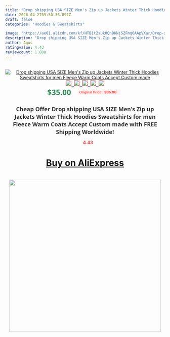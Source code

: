 ```yaml
---
title: "Drop shipping USA SIZE Men's Zip up Jackets Winter Thick Hoodies Sweatshirts for men Fleece Warm Coats Accept Custom made"
date: 2020-04-2T09:50:36.892Z
draft: false
categories: "Hoodies & Sweatshirts"

image: "https://ae01.alicdn.com/kf/HTB1t2sukOQnBKNjSZFmq6AApVXar/Drop-shipping-USA-SIZE-Men-s-Zip-up-Jackets-Winter-Thick-Hoodies-Sweatshirts-for-men-Fleece.jpg"
description: "Drop shipping USA SIZE Men's Zip up Jackets Winter Thick Hoodies Sweatshirts for men Fleece Warm Coats Accept Custom made"
author: Agus
ratingvalue: 4.43
reviewcount: 1.888
---
```

<br>
<div style="text-align: center;">
<a href="https://s.click.aliexpress.com/e/_9H3QZX" target="_blank" rel="nofollow noopener noreferrer"><img alt="Drop shipping USA SIZE Men's Zip up Jackets Winter Thick Hoodies Sweatshirts for men Fleece Warm Coats Accept Custom made" class="magnifier-image" src="https://ae01.alicdn.com/kf/HTB1t2sukOQnBKNjSZFmq6AApVXar/Drop-shipping-USA-SIZE-Men-s-Zip-up-Jackets-Winter-Thick-Hoodies-Sweatshirts-for-men-Fleece.jpg_640x640.jpg">
<br>
<img style="border:1px solid salmon" src="https://ae01.alicdn.com/kf/HTB1t2sukOQnBKNjSZFmq6AApVXar/Drop-shipping-USA-SIZE-Men-s-Zip-up-Jackets-Winter-Thick-Hoodies-Sweatshirts-for-men-Fleece.jpg_120x120.jpg">&nbsp;&nbsp;<img style="border:1px solid salmon" src="https://ae01.alicdn.com/kf/HTB1eC.suhuTBuNkHFNRq6A9qpXav/Drop-shipping-USA-SIZE-Men-s-Zip-up-Jackets-Winter-Thick-Hoodies-Sweatshirts-for-men-Fleece.jpg_120x120.jpg">&nbsp;&nbsp;<img style="border:1px solid salmon" src="https://ae01.alicdn.com/kf/HTB100ktkHsrBKNjSZFpq6AXhFXa1/Drop-shipping-USA-SIZE-Men-s-Zip-up-Jackets-Winter-Thick-Hoodies-Sweatshirts-for-men-Fleece.jpg_120x120.jpg">&nbsp;&nbsp;<img style="border:1px solid salmon" src="_120x120.jpg">&nbsp;&nbsp;<img style="border:1px solid salmon" src="https://ae01.alicdn.com/kf/HTB1fNJ9CFuWBuNjSszbq6AS7FXaz/Drop-shipping-USA-SIZE-Men-s-Zip-up-Jackets-Winter-Thick-Hoodies-Sweatshirts-for-men-Fleece.jpg_120x120.jpg"></a></div><br0>
<div style="text-align: center;"><span style="background-color: white; border: 0px; box-sizing: border-box; color: seagreen; display: inline-block; font-family: &quot;open sans&quot; , &quot;arial&quot; , &quot;helvetica&quot; , sans-serif , &quot;heiti&quot;; font-size: 24px; font-stretch: inherit; font-weight: 700; line-height: inherit; margin: 0px 10px 0px 0px; padding: 0px; vertical-align: middle;">$35.00 </span>
<span style="background: rgb(255 , 241 , 241); border-radius: 3px; border: 0px; box-sizing: border-box; color: #ff4747; display: inline-block; font-family: inherit; font-size: 12px; font-stretch: inherit; font-style: inherit; font-variant: inherit; font-weight: 600; line-height: inherit; margin: 0px; padding: 2px 5px; transform: scale(0.9); vertical-align: middle;">Original Price : <b style="text-decoration: line-through;">$35.00 </b> &nbsp;&nbsp;</span></div>
<h1 style="color: #333333; display: inline-block; font-family: &quot;open sans&quot; , &quot;arial&quot; , &quot;helvetica&quot; , sans-serif , &quot;heiti&quot;; font-size: 18px; font-stretch: inherit; font-weight: 700; text-align: center;">Cheap Offer Drop shipping USA SIZE Men's Zip up Jackets Winter Thick Hoodies Sweatshirts for men Fleece Warm Coats Accept Custom made with FREE Shipping Worldwide!</h1>
<div style="color: #ff4747; text-align: center;">
<img src="https://4.bp.blogspot.com/-M0ZcTcb-5uY/XleCXlxnR4I/AAAAAAAAAEc/OrjgMkXV1oMQFaCRZj5HQwOCBcu3w1FegCPcBGAYYCw/s1600/star.png" style="height: 15px;">&nbsp;<b>4.43</b></div>
<div class="button_cont" align="center"><a class="buynow_a" href="https://s.click.aliexpress.com/e/_9H3QZX" target="_blank" rel="nofollow noopener noreferrer"><H1>Buy on AliExpress</H1></a></div><br>
<div class="separator" style="clear: both; text-align: center;">
<img src="https://lh3.googleusercontent.com/-pTy5HemUv9M/XlePHvY0dAI/AAAAAAAAAE4/0nX5iRUoIWY8eMW9Dpxeirr157OZliDIgCLcBGAsYHQ/s1600/badge.gif" width="480">
</div>

